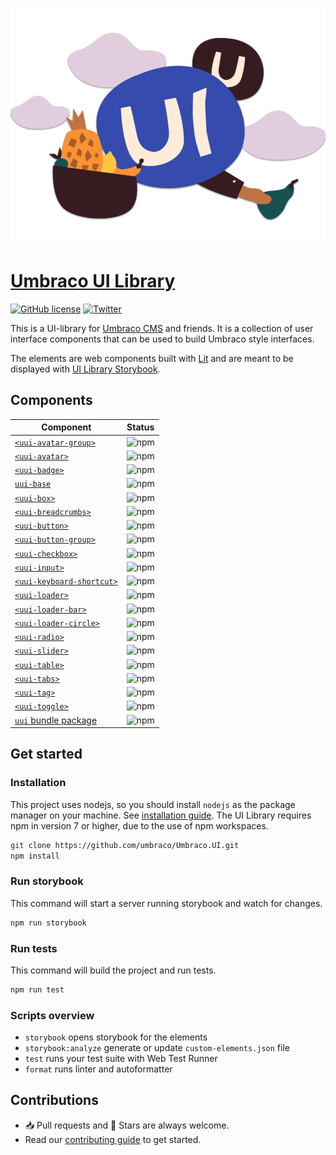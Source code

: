 ![UI Library](docs/images/UI.png)

# [Umbraco UI Library](https://uui.umbraco.com/)

[![GitHub license](https://img.shields.io/badge/license-MIT-blue.svg)](../LICENSE.md) [![Twitter](https://img.shields.io/twitter/follow/umbraco.svg?style=social&label=Follow)](https://twitter.com/intent/follow?screen_name=umbraco)

This is a UI-library for [Umbraco CMS](https://umbraco.com/) and friends. It is a collection of user interface components that can be used to build Umbraco style interfaces.

The elements are web components built with [Lit](https://lit.dev/) and are meant to be displayed with [UI Library Storybook](https://uui.umbraco.com/).

## Components

| Component                                                                                                  | Status                                                                                     |
| ---------------------------------------------------------------------------------------------------------- | ------------------------------------------------------------------------------------------ |
| [`<uui-avatar-group>`](https://github.com/umbraco/Umbraco.UI/tree/dev/packages/uui-avatar-group)           | ![npm](https://img.shields.io/npm/v/@umbraco-ui/uui-avatar-group?logoColor=%231B264F)      |
| [`<uui-avatar>`](https://github.com/umbraco/Umbraco.UI/tree/dev/packages/uui-avatar)                       | ![npm](https://img.shields.io/npm/v/@umbraco-ui/uui-avatar?logoColor=%231B264F)            |
| [`<uui-badge>`](https://github.com/umbraco/Umbraco.UI/tree/dev/packages/uui-badge)                         | ![npm](https://img.shields.io/npm/v/@umbraco-ui/uui-badge?logoColor=%231B264F)             |
| [`uui-base`](https://github.com/umbraco/Umbraco.UI/tree/dev/packages/uui-base)                             | ![npm](https://img.shields.io/npm/v/@umbraco-ui/uui-base?logoColor=%231B264F)              |
| [`<uui-box>`](https://github.com/umbraco/Umbraco.UI/tree/dev/packages/uui-box)                             | ![npm](https://img.shields.io/npm/v/@umbraco-ui/uui-box?logoColor=%231B264F)               |
| [`<uui-breadcrumbs>`](https://github.com/umbraco/Umbraco.UI/tree/dev/packages/uui-breadcrumbs)             | ![npm](https://img.shields.io/npm/v/@umbraco-ui/uui-breadcrumbs?logoColor=%231B264F)       |
| [`<uui-button>`](https://github.com/umbraco/Umbraco.UI/tree/dev/packages/uui-button)                       | ![npm](https://img.shields.io/npm/v/@umbraco-ui/uui-button?logoColor=%231B264F)            |
| [`<uui-button-group>`](https://github.com/umbraco/Umbraco.UI/tree/dev/packages/uui-button-group)           | ![npm](https://img.shields.io/npm/v/@umbraco-ui/uui-button-group?logoColor=%231B264F)      |
| [`<uui-checkbox>`](https://github.com/umbraco/Umbraco.UI/tree/dev/packages/uui-checkbox)                   | ![npm](https://img.shields.io/npm/v/@umbraco-ui/uui-checkbox?logoColor=%231B264F)          |
| [`<uui-input>`](https://github.com/umbraco/Umbraco.UI/tree/dev/packages/uui-input)                         | ![npm](https://img.shields.io/npm/v/@umbraco-ui/uui-input?logoColor=%231B264F)             |
| [`<uui-keyboard-shortcut>`](https://github.com/umbraco/Umbraco.UI/tree/dev/packages/uui-keyboard-shortcut) | ![npm](https://img.shields.io/npm/v/@umbraco-ui/uui-keyboard-shortcut?logoColor=%231B264F) |
| [`<uui-loader>`](https://github.com/umbraco/Umbraco.UI/tree/dev/packages/uui-loader)                       | ![npm](https://img.shields.io/npm/v/@umbraco-ui/uui-loader?logoColor=%231B264F)            |
| [`<uui-loader-bar>`](https://github.com/umbraco/Umbraco.UI/tree/dev/packages/uui-loader-bar)               | ![npm](https://img.shields.io/npm/v/@umbraco-ui/uui-loader-bar?logoColor=%231B264F)        |
| [`<uui-loader-circle>`](https://github.com/umbraco/Umbraco.UI/tree/dev/packages/uui-loader-circle)         | ![npm](https://img.shields.io/npm/v/@umbraco-ui/uui-loader-circle?logoColor=%231B264F)     |
| [`<uui-radio>`](https://github.com/umbraco/Umbraco.UI/tree/dev/packages/uui-radio)                         | ![npm](https://img.shields.io/npm/v/@umbraco-ui/uui-radio?logoColor=%231B264F)             |
| [`<uui-slider>`](https://github.com/umbraco/Umbraco.UI/tree/dev/packages/uui-slider)                       | ![npm](https://img.shields.io/npm/v/@umbraco-ui/uui-slider?logoColor=%231B264F)            |
| [`<uui-table>`](https://github.com/umbraco/Umbraco.UI/tree/dev/packages/uui-table)                         | ![npm](https://img.shields.io/npm/v/@umbraco-ui/uui-table?logoColor=%231B264F)             |
| [`<uui-tabs>`](https://github.com/umbraco/Umbraco.UI/tree/dev/packages/uui-tabs)                           | ![npm](https://img.shields.io/npm/v/@umbraco-ui/uui-tabs?logoColor=%231B264F)              |
| [`<uui-tag>`](https://github.com/umbraco/Umbraco.UI/tree/dev/packages/uui-tag)                             | ![npm](https://img.shields.io/npm/v/@umbraco-ui/uui-tag?logoColor=%231B264F)               |
| [`<uui-toggle>`](https://github.com/umbraco/Umbraco.UI/tree/dev/packages/uui-toggle)                       | ![npm](https://img.shields.io/npm/v/@umbraco-ui/uui-toggle?logoColor=%231B264F)            |
| [`uui` bundle package](https://github.com/umbraco/Umbraco.UI/tree/dev/packages/uui)                        | ![npm](https://img.shields.io/npm/v/@umbraco-ui/uui?logoColor=%231B264F)                   |

## Get started

### Installation

This project uses nodejs, so you should install `nodejs` as the package manager on your machine. See [installation guide](https://nodejs.org/en/). The UI Library requires npm in version 7 or higher, due to the use of npm workspaces.

```sh
git clone https://github.com/umbraco/Umbraco.UI.git
npm install
```

### Run storybook

This command will start a server running storybook and watch for changes.

```sh
npm run storybook
```

### Run tests

This command will build the project and run tests.

```sh
npm run test
```

### Scripts overview

- `storybook` opens storybook for the elements
- `storybook:analyze` generate or update `custom-elements.json` file
- `test` runs your test suite with Web Test Runner
- `format` runs linter and autoformatter

## Contributions

- 📥 Pull requests and 🌟 Stars are always welcome.
- Read our [contributing guide](CONTRIBUTING.md) to get started.
